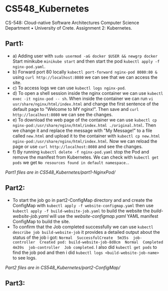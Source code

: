 # CS548_Kubernetes
CS-548: Cloud-native Software Architectures Computer Science Department • University of Crete. Assignment 2: Kubernetes.

## Part1:

  - a) Adding user with ```sudo usermod -aG docker $USER && newgrp docker``` Start minikube ```minikube start``` and then start the pod ```kubectl apply -f nginx-pod.yaml```.
  - b) Forward port 80 locally ```kubectl port-forward nginx-pod 8080:80 &``` using ```curl http://localhost:8080``` we can see that we can access the site.
  - c) To access logs we can use ```kubectl logs nginx-pod```.
  - d) To open a shell session inside the nginx container we can use ```kubectl exec -it nginx-pod -- sh```. When inside the container we can run ```vi usr/share/nginx/html/index.html``` and change the first sentence of the default page to "Welcome to MY nginx!". Then save and ```curl http://localhost:8080``` we can see the changes.
  - e) To download the web page of the container we can use ```kubectl cp nginx-pod:/usr/share/nginx/html/index.html ./original.html```. Then we change it and replace the message with "My Message!" to a file called ```new.html``` and upload it to the container with ```kubectl cp new.html nginx-pod:/usr/share/nginx/html/index.html```. Now we can reload the page or use ```curl http://localhost:8080``` and see the changes.
  - f) By running ```kubectl delete -f nginx-pod.yaml``` stop the Pod and remove the manifest from Kubernetes. We can check with ```kubectl get pods``` we get ```No resources found in default namespace.```.

*Part1 files are in CS548_Kubernetes/part1-NginxPod/*
## Part2:

- To start the job go in part2-ConfigMap directory and and create the ConfigMap with ```kubectl apply -f website-configmap.yaml``` then use ```kubectl apply -f build-website-job.yaml``` to build the website the *build-website-job.yaml* will use the *website-configmap.yaml* YAML manifest ConfigMap to build the site.
- To confirm that the Job completed successfully we can use ```kubectl describe job build-website-job``` it provides a detailed output about the status of the job i got: ```Normal  SuccessfulCreate  5m35s  job-controller  Created pod: build-website-job-8d8cm  Normal  Completed  4m39s  job-controller  Job completed```. I also did ```kubectl get pods``` to find the job pod and then i did ```kubectl logs <build-website-job-name>``` to see logs.

*Part2 files are in CS548_Kubernetes/part2-ConfigMap/*
## Part3:

